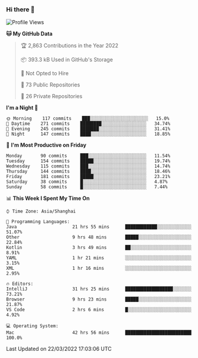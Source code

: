 ### Hi there 👋

<!--
**qbosen/qbosen** is a ✨ _special_ ✨ repository because its `README.md` (this file) appears on your GitHub profile.

Here are some ideas to get you started:

- 🔭 I’m currently working on ...
- 🌱 I’m currently learning ...
- 👯 I’m looking to collaborate on ...
- 🤔 I’m looking for help with ...
- 💬 Ask me about ...
- 📫 How to reach me: ...
- 😄 Pronouns: ...
- ⚡ Fun fact: ...
-->

<!--START_SECTION:waka-->
![Profile Views](http://img.shields.io/badge/Profile%20Views-2-blue)

**🐱 My GitHub Data** 

> 🏆 2,863 Contributions in the Year 2022
 > 
> 📦 393.3 kB Used in GitHub's Storage 
 > 
> 🚫 Not Opted to Hire
 > 
> 📜 73 Public Repositories 
 > 
> 🔑 26 Private Repositories  
 > 
**I'm a Night 🦉** 

```text
🌞 Morning    117 commits    ███░░░░░░░░░░░░░░░░░░░░░░   15.0% 
🌆 Daytime    271 commits    ████████░░░░░░░░░░░░░░░░░   34.74% 
🌃 Evening    245 commits    ███████░░░░░░░░░░░░░░░░░░   31.41% 
🌙 Night      147 commits    ████░░░░░░░░░░░░░░░░░░░░░   18.85%

```
📅 **I'm Most Productive on Friday** 

```text
Monday       90 commits     ███░░░░░░░░░░░░░░░░░░░░░░   11.54% 
Tuesday      154 commits    █████░░░░░░░░░░░░░░░░░░░░   19.74% 
Wednesday    115 commits    ███░░░░░░░░░░░░░░░░░░░░░░   14.74% 
Thursday     144 commits    ████░░░░░░░░░░░░░░░░░░░░░   18.46% 
Friday       181 commits    █████░░░░░░░░░░░░░░░░░░░░   23.21% 
Saturday     38 commits     █░░░░░░░░░░░░░░░░░░░░░░░░   4.87% 
Sunday       58 commits     █░░░░░░░░░░░░░░░░░░░░░░░░   7.44%

```


📊 **This Week I Spent My Time On** 

```text
⌚︎ Time Zone: Asia/Shanghai

💬 Programming Languages: 
Java                     21 hrs 55 mins      ████████████░░░░░░░░░░░░░   51.07% 
Other                    9 hrs 48 mins       █████░░░░░░░░░░░░░░░░░░░░   22.84% 
Kotlin                   3 hrs 49 mins       ██░░░░░░░░░░░░░░░░░░░░░░░   8.91% 
YAML                     1 hr 21 mins        ░░░░░░░░░░░░░░░░░░░░░░░░░   3.15% 
XML                      1 hr 16 mins        ░░░░░░░░░░░░░░░░░░░░░░░░░   2.95%

🔥 Editors: 
IntelliJ                 31 hrs 25 mins      ██████████████████░░░░░░░   73.21% 
Browser                  9 hrs 23 mins       █████░░░░░░░░░░░░░░░░░░░░   21.87% 
VS Code                  2 hrs 6 mins        █░░░░░░░░░░░░░░░░░░░░░░░░   4.92%

💻 Operating System: 
Mac                      42 hrs 56 mins      █████████████████████████   100.0%

```


 Last Updated on 22/03/2022 17:03:06 UTC
<!--END_SECTION:waka-->
